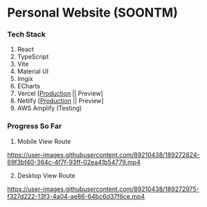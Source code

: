 # Personal Website (SOONTM)

### Tech Stack

1. React
2. TypeScript
3. Vite
4. Material UI
5. Imgix
6. ECharts
7. Vercel [[Production](https://ayanava-karmakar.vercel.app) || Preview]
8. Netlify [[Production](https://ayanava-karmakar.netlify.app) || Preview]
9. AWS Amplify (Testing)

### Progress So Far

1. Mobile View Route



https://user-images.githubusercontent.com/89210438/189272824-69f3bf40-364c-4f7f-93ff-02ea41b54779.mp4


2. Desktop View Route




https://user-images.githubusercontent.com/89210438/189272975-f327d222-13f3-4a04-ae86-64bc6d37f6ce.mp4


















